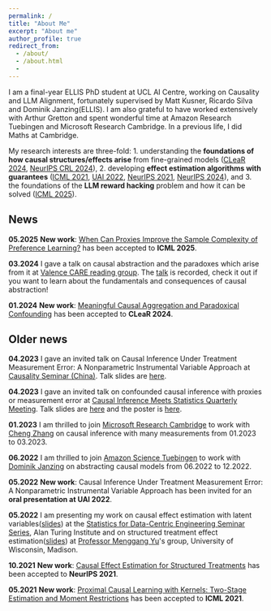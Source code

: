 ```yaml
---
permalink: /
title: "About Me"
excerpt: "About me"
author_profile: true
redirect_from:
  - /about/
  - /about.html
  -
---
```

I am a final-year ELLIS PhD student at UCL AI Centre, working on Causality and LLM Alignment, fortunately supervised by Matt Kusner, Ricardo Silva and Dominik Janzing(ELLIS). I am also grateful to have worked extensively with Arthur Gretton and spent wonderful time at Amazon Research Tuebingen and Microsoft Research Cambridge. In a previous life, I did Maths at Cambridge.


My research interests are three-fold: 1. understanding the **foundations of how causal structures/effects arise** from fine-grained models ([CLeaR 2024](https://arxiv.org/abs/2304.11625), [NeurIPS CRL 2024](https://openreview.net/pdf?id=BP0e8RvFwd)), 2. developing **effect estimation algorithms with guarantees** ([ICML 2021](https://arxiv.org/abs/2105.04544), [UAI 2022](https://proceedings.mlr.press/v180/zhu22a.html), [NeurIPS 2021](https://proceedings.neurips.cc/paper/2021/hash/d02e9bdc27a894e882fa0c9055c99722-Abstract.html), [NeurIPS 2024](https://proceedings.neurips.cc/paper_files/paper/2024/hash/d10c7e24c96db4b222688efd11b02940-Abstract-Conference.html)), and 3. the foundations of the **LLM reward hacking** problem and how it can be solved ([ICML 2025](https://arxiv.org/abs/2412.16475)).

## News

**05.2025** **New work**: [When Can Proxies Improve the Sample Complexity of Preference Learning?](https://arxiv.org/abs/2412.16475) has been accepted to **ICML 2025**. 

**03.2024** I gave a talk on causal abstraction and the paradoxes which arise from it  at [Valence CARE reading group](https://portal.valencelabs.com/events/post/meaningful-causal-aggregation-and-paradoxical-confounding-4rMCUdq7I3Ft1nb). The [talk](https://portal.valencelabs.com/events/post/meaningful-causal-aggregation-and-paradoxical-confounding-4rMCUdq7I3Ft1nb) is recorded, check it out if you want to learn about the fundamentals and consequences of causal abstraction!

**01.2024** **New work**: [Meaningful Causal Aggregation and Paradoxical Confounding](https://arxiv.org/abs/2304.11625) has been accepted to **CLeaR 2024**. 


## Older news

**04.2023** I gave an invited talk on Causal Inference Under Treatment Measurement Error: A Nonparametric Instrumental Variable Approach  at [Causality Seminar (China)](https://sites.google.com/view/zhigao-guo/causality-seminar). Talk slides are [here](https://yuchen-zhu.github.io/files/china_causality_seminar.pdf).

**04.2023** I gave an invited talk on confounded causal inference with proxies or measurement error at [Causal Inference Meets Statistics Quarterly Meeting](https://quarter-on-causality.github.io/analysis/). Talk slides are [here](https://yuchen-zhu.github.io/files/paris-talk.pdf) and the poster is [here](https://quarter-on-causality.github.io/analysis/posters/Zhu_PMMR.pdf).

**01.2023** I am thrilled to join [Microsoft Research Cambridge](https://www.microsoft.com/en-us/research/lab/microsoft-research-cambridge/) to work with [Cheng Zhang](https://www.microsoft.com/en-us/research/people/chezha/) on causal inference with many measurements from 01.2023 to 03.2023. 

**06.2022** I am thrilled to join [Amazon Science Tuebingen](https://www.amazon.science/locations/tubingen) to work with [Dominik Janzing](https://janzing.github.io) on abstracting causal models from 06.2022 to 12.2022. 

**05.2022** **New work**: Causal Inference Under Treatment Measurement Error: A Nonparametric Instrumental Variable Approach has been invited for an **oral presentation at UAI 2022**. 

**05.2022** I am presenting my work on causal effect estimation with latent variables([slides](https://yuchen-zhu.github.io/files/S-DCE-talk.pdf)) at the [Statistics for Data-Centric Engineering Seminar Series](https://sites.google.com/view/dce-reading-group), Alan Turing Institute and on structured treatment effect estimation([slides](https://yuchen-zhu.github.io/files/SIN-uwmadison.pdf)) at [Professor Menggang Yu](https://biostat.wiscweb.wisc.edu/staff/yu-menggang/)'s group, University of Wisconsin, Madison.

**10.2021** **New work**: [Causal Effect Estimation for Structured Treatments](https://arxiv.org/abs/2106.01939) has been accepted to **NeurIPS 2021**. 

**05.2021** **New work**: [Proximal Causal Learning with Kernels: Two-Stage Estimation and Moment Restrictions](https://arxiv.org/abs/2105.04544) has been accepted to **ICML 2021**.
